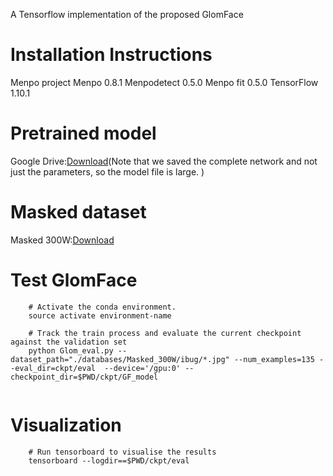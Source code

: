
A Tensorflow implementation of the proposed GlomFace


# Installation Instructions

Menpo project
Menpo 0.8.1
Menpodetect 0.5.0
Menpo fit 0.5.0
TensorFlow 1.10.1

# Pretrained model 
Google Drive:[Download](https://drive.google.com/file/d/1Z9rx6aCBvRKB-00R08idV3xBV7QHROAx/view?usp=sharing)(Note that we saved the complete network and not just the parameters, so the model file is large. )

# Masked dataset
Masked 300W:[Download](https://drive.google.com/file/d/1598pCEdSmmubxjCuQ8OdxyG6E833Ybtx/view?usp=sharing)

# Test GlomFace
```
    # Activate the conda environment.
    source activate environment-name

    # Track the train process and evaluate the current checkpoint against the validation set
    python Glom_eval.py --dataset_path="./databases/Masked_300W/ibug/*.jpg" --num_examples=135 --eval_dir=ckpt/eval  --device='/gpu:0' --checkpoint_dir=$PWD/ckpt/GF_model
    
```
# Visualization
```
    # Run tensorboard to visualise the results
    tensorboard --logdir==$PWD/ckpt/eval
```
